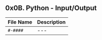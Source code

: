 ## 0x0B. Python - Input/Output

| File Name | Description     |
| ------------ | ------------    |
| `#-####` | --- |